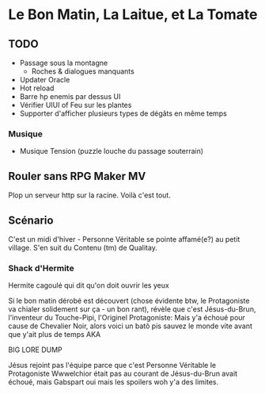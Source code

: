 # Le Bon Matin, La Laitue, et La Tomate

## TODO

* Passage sous la montagne
  * Roches & dialogues manquants
* Updater Oracle
* Hot reload
* Barre hp enemis par dessus UI
* Vérifier UIUI of Feu sur les plantes
* Supporter d'afficher plusieurs types de dégâts en même temps

### Musique

* Musique Tension (puzzle louche du passage souterrain)

## Rouler sans RPG Maker MV

Plop un serveur http sur la racine. Voilà c'est tout.

## Scénario

C'est un midi d'hiver - Personne Véritable se pointe affamé(e?) au petit village.
S'en suit du Contenu (tm) de Qualitay.

### Shack d'Hermite

Hermite cagoulé qui dit qu'on doit ouvrir les yeux

Si le bon matin dérobé est découvert (chose évidente btw, le Protagoniste va chialer solidement sur ça - un bon rant), révèle que c'est Jésus-du-Brun, l'inventeur du Touche-Pipi, l'Originel Protagoniste: Mais y'a échoué pour cause de Chevalier Noir, alors voici un batô pis sauvez le monde vite avant que y'ait plus de temps AKA

BIG LORE DUMP

Jésus rejoint pas l'équipe parce que c'est Personne Véritable le Protagoniste
Wwwelchior était pas au courant de Jésus-du-Brun avait échoué, mais Gabspart oui mais les spoilers woh y'a des limites.
